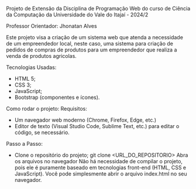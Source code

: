 Projeto de Extensão da Disciplina de Programação Web do curso de Ciência da Computação da Universidade do Vale do Itajaí - 2024/2

Professor Orientador: Jhonatan Alves

Este projeto visa a criação de um sistema web que atenda a necessidade de um empreendedor local, neste caso, uma sistema para criação de pedidos de compras de produtos para um empreendedor que realiza a venda de produtos agricolas.

Tecnologias Usadas: 
  - HTML 5;
  - CSS 3;
  - JavaScript;
  - Bootstrap  (componentes e ícones).

Como rodar o projeto:
Requisitos:
  - Um navegador web moderno (Chrome, Firefox, Edge, etc.)
  - Editor de texto (Visual Studio Code, Sublime Text, etc.) para editar o código, se necessário.

  Passo a Passo:
  - Clone o repositório do projeto;
      git clone <URL_DO_REPOSITORIO>
  Abra os arquivos no navegador Não há necessidade de compilar o projeto, pois ele é puramente baseado em tecnologias front-end (HTML, CSS e JavaScript). Você pode simplesmente abrir o arquivo index.html no seu navegador.
